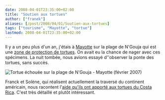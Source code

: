 ```yaml
---
date: 2008-04-01T23:35:00+02:00
title: "Soutien aux tortues"
author: ["franek"]
aliases: [/post/2008/04/01/Soutien-aux-tortues]
tags: ["tourisme", "Mayotte", "tortue"]
lastmod: 2008-04-01T23:35:00+02:00
---
```

Il y a un peu plus d'un an, j'étais à [Mayotte](http://fr.wikipedia.org/wiki/Mayotte) sur la plage de N'Gouja qui est une [zone de protection de tortues](http://www.airesmarines.org/reseau/membres.asp?id=23). On avait eu la chance de nager avec ces spécimens. La nuit tombée, nous avions essayé d''observer la ponte des tortues, sans succès.

![Tortue échouée sur la plage de N'Gouja - Mayotte (février 2007) ](https://franek.chicour.net/public/./.P2180134_m.jpg)

Franck et Solène, qui réalisent actuellement la traversé du continent américain, nous racontent l'[aide qu'ils ont apporté aux tortues du Costa Rica](http://delotrolado.over-blog.com/article-18184515.html). C'est très détaillé et plutôt intéressant.
